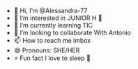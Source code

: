 - 👋 Hi, I’m @Alessandra-77
- 👀 I’m interested in JUNIOR H 💞️
- 🌱 I’m currently learning TIC
- 💞️ I’m looking to collaborate With Antonio
- 📫 How to reach me imbox
- 😄 Pronouns: SHE/HER
- ⚡ Fun fact I love to sleep 💞️

<!---
Alessandra-77/Alessandra-77 is a ✨ special ✨ repository because its `README.md` (this file) appears on your GitHub profile.
You can click the Preview link to take a look at your changes.
--->
